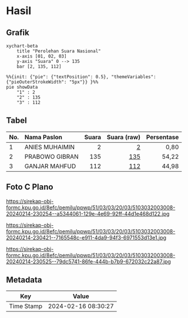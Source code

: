 # Hasil

## Grafik

```mermaid
xychart-beta
    title "Perolehan Suara Nasional"
    x-axis [01, 02, 03]
    y-axis "Suara" 0 --> 135
    bar [2, 135, 112]
```

```mermaid
%%{init: {"pie": {"textPosition": 0.5}, "themeVariables": {"pieOuterStrokeWidth": "5px"}} }%%
pie showData
    "1" : 2
    "2" : 135
    "3" : 112
```

## Tabel

| No. | Nama Paslon    | Suara | Suara (raw) | Persentase |
|:--- |:-------------- | -----:| -----------:| ----------:|
| 1   | ANIES MUHAIMIN | 2     | [2][p-1]    | 0,80       |
| 2   | PRABOWO GIBRAN | 135   | [135][p-2]  | 54,22      |
| 3   | GANJAR MAHFUD  | 112   | [112][p-3]  | 44,98      |


[p-1]: https://github.com/gigit-pemilu/pemilu-2024/blob/main/pilpres/hitung-suara/sub/51-bali/sub/03-badung/sub/03-abiansemal/sub/2003-sibanggede/sub/008-tps/sub/paslon-1.txt
[p-2]: https://github.com/gigit-pemilu/pemilu-2024/blob/main/pilpres/hitung-suara/sub/51-bali/sub/03-badung/sub/03-abiansemal/sub/2003-sibanggede/sub/008-tps/sub/paslon-2.txt
[p-3]: https://github.com/gigit-pemilu/pemilu-2024/blob/main/pilpres/hitung-suara/sub/51-bali/sub/03-badung/sub/03-abiansemal/sub/2003-sibanggede/sub/008-tps/sub/paslon-3.txt

## Foto C Plano

https://sirekap-obj-formc.kpu.go.id/8efc/pemilu/ppwp/51/03/03/20/03/5103032003008-20240214-230254--a5344061-129e-4e69-92ff-44d1e468d122.jpg

https://sirekap-obj-formc.kpu.go.id/8efc/pemilu/ppwp/51/03/03/20/03/5103032003008-20240214-230421--7165548c-e911-4da9-94f3-6971553d13e1.jpg

https://sirekap-obj-formc.kpu.go.id/8efc/pemilu/ppwp/51/03/03/20/03/5103032003008-20240214-230525--79dc5741-86fe-444b-b7b9-672032c22a87.jpg


## Metadata

| Key        | Value               |
| ---------- | ------------------- |
| Time Stamp | 2024-02-16 08:30:27 |



